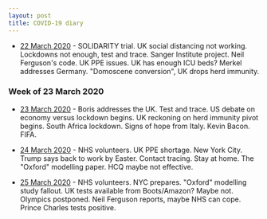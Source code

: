 ```yaml
---
layout: post
title: COVID-19 diary
---
```



* [22 March 2020](https://twitter.com/i/events/1243132464828162049) -
  SOLIDARITY trial. UK social distancing not working. Lockdowns not
  enough, test and trace. Sanger Institute project. Neil Ferguson's
  code. UK PPE issues. UK has enough ICU beds? Merkel addresses
  Germany. "Domoscene conversion", UK drops herd immunity.


### Week of 23 March 2020

* [23 March 2020](https://twitter.com/i/events/1243120617110544386) -
  Boris addresses the UK. Test and trace. US debate on economy versus
  lockdown begins. UK reckoning on herd immunity pivot begins. South
  Africa lockdown. Signs of hope from Italy. Kevin Bacon. FIFA.

* [24 March 2020](https://twitter.com/i/events/1242596475512795136) -
  NHS volunteers. UK PPE shortage. New York City. Trump says back to
  work by Easter. Contact tracing. Stay at home. The "Oxford"
  modelling paper. HCQ maybe not effective.

* [25 March 2020](https://twitter.com/i/events/1243488338675486721) -
  NHS volunteers. NYC prepares. "Oxford" modelling study fallout. UK
  tests available from Boots/Amazon? Maybe not. Olympics
  postponed. Neil Ferguson reports, maybe NHS can cope. Prince Charles
  tests positive.
